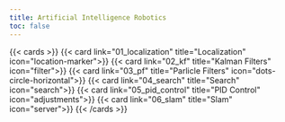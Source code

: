 ```yaml
---
title: Artificial Intelligence Robotics
toc: false
---
```


{{< cards >}}
{{< card link="01_localization" title="Localization" icon="location-marker">}}
{{< card link="02_kf" title="Kalman Filters" icon="filter">}}
{{< card link="03_pf" title="Parlicle Filters" icon="dots-circle-horizontal">}}
{{< card link="04_search" title="Search" icon="search">}}
{{< card link="05_pid_control" title="PID Control" icon="adjustments">}}
{{< card link="06_slam" title="Slam" icon="server">}}
{{< /cards >}}

